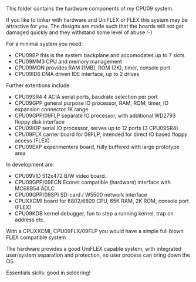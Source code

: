 This folder contains the hardware components of my CPU09 system.

If you like to tinker with hardware and UniFLEX or FLEX this system
may be attractive for you. The designs are made such that the boards
will not get damaged quickly and they withstand some level of abuse :-)

For a minimal system you need:
* CPU09BP       this is the system backplane and accomodates up to 7 slots
* CPU09MM3      CPU and memory management
* CPU09MON      provides RAM (1MB), ROM (2K), timer, console port
* CPU09ID6      DMA driven IDE interface, up to 2 drives

Further extentions include:
* CPU09SR4          4 ACIA serial ports, baudrate selection per port
* CPU09GPP          general purpose IO processor, RAM, ROM, timer, IO expansion connector 1K range
* CPU09GPP/09FLP    separate IO processor, with additional WD2793 floppy disk interface
* CPU09IOP          serial IO processor, serves up to 12 ports (3 CPU09SR4)
* CPU09FLX          carrier board for 09FLP, intended for direct IO based floppy access (FLEX)
* CPU09EXP          experimenters board, fully buffered with large prototype area

In development are:
* CPU09VID          512x472 B/W video board.
* CPU09GPP/09ECN    Econet compatible (hardware) interface with MC68B54 ADLC
* CPU09GPP/09SPI    SD-card / W5500 network interface
* CPUXXCMI          board for 6802/6809 CPU, 65K RAM, 2K ROM, console port (FLEX)
* CPU09KDB          kernel debugger, fun to step a running kernel, trap on address etc.

With a CPUXXCMI, CPU09FLX/09FLP you would have a simple full blown FLEX compatible system

The hardware provides a good UniFLEX capable system, with integrated user/system separation
and protection, no user process can bring down the OS.


Essentials skills: good in soldering!

